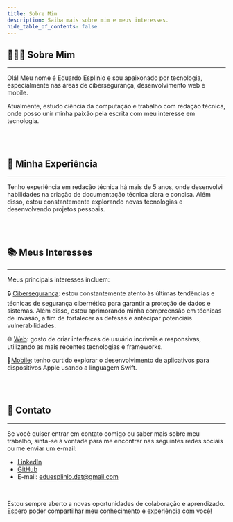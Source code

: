 ```yaml
---
title: Sobre Mim
description: Saiba mais sobre mim e meus interesses.
hide_table_of_contents: false
---
```


## 👨🏼‍💻 Sobre Mim
----

Olá! Meu nome é Eduardo Esplinio e sou apaixonado por tecnologia, especialmente nas áreas de cibersegurança, desenvolvimento web e mobile. 

Atualmente, estudo ciência da computação e trabalho com redação técnica, onde posso unir minha paixão pela escrita com meu interesse em tecnologia. 

<br/>
<br/>

## 📝 Minha Experiência
----

Tenho experiência em redação técnica há mais de 5 anos, onde desenvolvi habilidades na criação de documentação técnica clara e concisa. Além disso, estou constantemente explorando novas tecnologias e desenvolvendo projetos pessoais.

<br/>
<br/>

## 📚 Meus Interesses
----

Meus principais interesses incluem:

🔒 [Cibersegurança](/docs/Explorar/Cursos/ciberseguranca): estou constantemente atento às últimas tendências e técnicas de segurança cibernética para garantir a proteção de dados e sistemas. Além disso, estou aprimorando minha compreensão em técnicas de invasão, a fim de fortalecer as defesas e antecipar potenciais vulnerabilidades.

🌐 [Web](/docs/Explorar/Projetos/web): gosto de criar interfaces de usuário incríveis e responsivas, utilizando as mais recentes tecnologias e frameworks.

📱[Mobile](/docs/Explorar/Projetos/mobile): tenho curtido explorar o desenvolvimento de aplicativos para dispositivos Apple usando a linguagem Swift.

<br/>
<br/>

## 💬 Contato
----

Se você quiser entrar em contato comigo ou saber mais sobre meu trabalho, sinta-se à vontade para me encontrar nas seguintes redes sociais ou me enviar um e-mail:

- [LinkedIn](https://www.linkedin.com/in/eduardo-esplinio-b16ba3274/)
- [GitHub](https://github.com/eduesplinio)
- E-mail: eduesplinio.dat@gmail.com

<br/>

Estou sempre aberto a novas oportunidades de colaboração e aprendizado. Espero poder compartilhar meu conhecimento e experiência com você!


